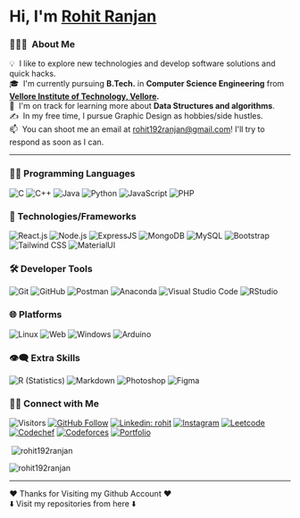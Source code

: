 <h1 >Hi, I'm <a href='https://rohitranjan.netlify.app/' target='_blank'>Rohit Ranjan</a></h1>

### 👨🏻‍💻 &nbsp;About Me

💡 &nbsp;I like to explore new technologies and develop software solutions and quick hacks.\
🎓 &nbsp;I'm currently pursuing **B.Tech.** in **Computer Science Engineering** from **[Vellore Institute of Technology, Vellore](https://vit.ac.in/).**\
🌱 &nbsp;I'm on track for learning more about **Data Structures and algorithms**.\
✍️ &nbsp;In my free time, I pursue Graphic Design as hobbies/side hustles.\
📫 &nbsp;You can shoot me an email at rohit192ranjan@gmail.com! I'll try to respond as soon as I can.
 
 <hr>
 
### 👨‍💻 Programming Languages

![C](https://img.shields.io/badge/-C-05122A?style=flat&logo=C&logoColor=A8B9CC)
![C++](https://img.shields.io/badge/C%2B%2B-00599C?style=badge&logo=c%2B%2B&logoColor=white)
![Java](https://img.shields.io/badge/Java-F0931C?style=badge&logo=java&logoColor=F7DF1E)
![Python](https://img.shields.io/badge/Python-FFD43B?style=badge&logo=python&logoColor=blue)
  ![JavaScript](https://img.shields.io/badge/JavaScript-323330?style=badge&logo=javascript&logoColor=F7DF1E)
  ![PHP](https://img.shields.io/badge/PHP-777BB4?style=badge&logo=php&logoColor=white)

  
  ### 🚀 Technologies/Frameworks
  
  ![React.js](https://img.shields.io/badge/React.js-20232A?style=badge&logo=react&logoColor=61DAFB)
  ![Node.js](https://img.shields.io/badge/Node.js-339933?style=badge&logo=nodedotjs&logoColor=white)
  ![ExpressJS](https://img.shields.io/badge/Express.js-000000?style=badge&logo=express&logoColor=white)
  ![MongoDB](https://img.shields.io/badge/MongoDB-4EA94B?style=badge&logo=mongodb&logoColor=white)
  ![MySQL](https://img.shields.io/badge/MySQL-005C84?style=badge&logo=mysql&logoColor=white)
  ![Bootstrap](https://img.shields.io/badge/Bootstrap-563D7C?style=badge&logo=bootstrap&logoColor=white)
  ![Tailwind CSS](https://img.shields.io/badge/Tailwind_CSS-38B2AC?style=badge&logo=tailwind-css&logoColor=white)
  ![MaterialUI](https://img.shields.io/badge/Material%20UI-007FFF?style=badge&logo=mui&logoColor=white)
  
  ### 🛠️ Developer Tools
  
  ![Git](https://img.shields.io/badge/GIT-E44C30?style=badge&logo=git&logoColor=white)
  ![GitHub](https://img.shields.io/badge/GitHub-100000?style=badge&logo=github&logoColor=white)
  ![Postman](https://img.shields.io/badge/Postman-FF6C37?style=badge&logo=Postman&logoColor=white)
  ![Anaconda](https://img.shields.io/badge/conda-342B029.svg?&style=badge&logo=anaconda&logoColor=white)
  ![Visual Studio Code](https://img.shields.io/badge/-Visual%20Studio%20Code-05122A?style=flat&logo=visual-studio-code&logoColor=007ACC)
![RStudio](https://img.shields.io/badge/-RStudio-05122A?style=flat&logo=rstudio)
  
  ### 🌐 Platforms
  
  ![Linux](https://img.shields.io/badge/Linux-FCC624?style=badge&logo=linux&logoColor=black)
  ![Web](https://img.shields.io/badge/Web-4285F4?style=badge&logo=Google-chrome&logoColor=white)
  ![Windows](https://img.shields.io/badge/Windows-0078D6?style=badge&logo=windows&logoColor=white)
  ![Arduino](https://img.shields.io/badge/Arduino-00979D?style=badge&logo=Arduino&logoColor=white)

 ### 👁️‍🗨️ Extra Skills

![R (Statistics)](https://img.shields.io/badge/-R-05122A?style=flat&logo=R&logoColor=276DC3)
![Markdown](https://img.shields.io/badge/-Markdown-05122A?style=flat&logo=markdown)
![Photoshop](https://img.shields.io/badge/-Photoshop-05122A?style=flat&logo=adobe-photoshop)
![Figma](https://img.shields.io/badge/-figma-%23F24E1E.svg?style=flat&logo=figma&logoColor=white)


### 🤝🏻 Connect with Me

![Visitors](https://komarev.com/ghpvc/?username=your-github-rohit192ranjan&color=blue&style=badge&label=Visitors)
[![GitHub Follow](https://img.shields.io/github/followers/rohit192ranjan?label=Follow&style=social)](https://github.com/rohit192ranjan)
[![Linkedin: rohit](https://img.shields.io/badge/-rohit192ranjan-blue?style=badge&logo=Linkedin&logoColor=white&link=https://www.linkedin.com/in/rohit192ranjan/)](https://www.linkedin.com/in/rohit192ranjan/)
[![Instagram](https://img.shields.io/badge/Instagram-E4405F?style=badge&logo=instagram&logoColor=white)](https://instagram.com/_rohitranjan_)
[![Leetcode](https://img.shields.io/badge/-LeetCode-FFA116?style=badge&logo=LeetCode&logoColor=black)](https://leetcode.com/rohit192ranjan/)
[![Codechef](https://img.shields.io/badge/-CodeChef-5B4638?style=badge&logo=CodeChef&logoColor=white)](https://www.codechef.com/users/rohit192)
[![Codeforces](https://img.shields.io/badge/-Codeforces-5B4638?style=badge&logo=Codeforces&logoColor=white)](https://codeforces.com/profile/mr.rohitranjan)
[![Portfolio](https://img.shields.io/badge/Portfolio-8062D6?style=badge&logo=About.me&logoColor=white)](https://rohitranjan.netlify.app/)


<p>&nbsp;<img align="center" src="https://github-readme-stats.vercel.app/api?username=rohit192ranjan&show_icons=true&locale=en" alt="rohit192ranjan" /></p>
<p><img align="center" src="https://github-readme-streak-stats.herokuapp.com/?user=rohit192ranjan&" alt="rohit192ranjan" /></p>

-----
❤️ Thanks for Visiting my Github Account ❤️
<br>
⬇️ Visit my repositories from here ⬇️
